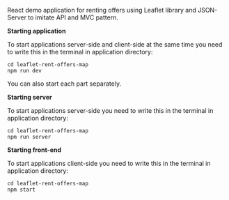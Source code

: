  React demo application for renting offers using Leaflet library and JSON-Server to imitate API and MVC pattern.

**Starting application**

 To start applications server-side and client-side at the same time you need to write this in the terminal in application directory:
```
cd leaflet-rent-offers-map
npm run dev
```
 You can also start each part separately.

**Starting server**

 To start applications server-side you need to write this in the terminal in application directory:
```
cd leaflet-rent-offers-map
npm run server
```

**Starting front-end**

 To start applications client-side you need to write this in the terminal in application directory:
```
cd leaflet-rent-offers-map
npm start
```